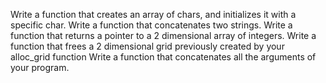 Write a function that creates an array of chars, and initializes it with a specific char.
Write a function that concatenates two strings.
Write a function that returns a pointer to a 2 dimensional array of integers.
Write a function that frees a 2 dimensional grid previously created by your alloc_grid function
Write a function that concatenates all the arguments of your program.
